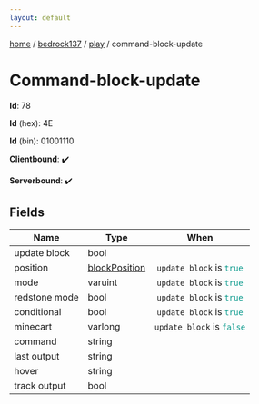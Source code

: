 ```yaml
---
layout: default
---
```


[home](/)  /  [bedrock137](/protocol/bedrock137)  /  [play](/protocol/bedrock137/play)  /  command-block-update

# Command-block-update

**Id**: 78

**Id** (hex): 4E

**Id** (bin): 01001110

**Clientbound**: ✔️

**Serverbound**: ✔️

## Fields

Name | Type | When
---|---|:---:
update block | bool | 
position | [blockPosition](/protocol/bedrock137/types/block-position) | <code>update block</code> is <code><span style="color:#009688">true</span></code>
mode | varuint | <code>update block</code> is <code><span style="color:#009688">true</span></code>
redstone mode | bool | <code>update block</code> is <code><span style="color:#009688">true</span></code>
conditional | bool | <code>update block</code> is <code><span style="color:#009688">true</span></code>
minecart | varlong | <code>update block</code> is <code><span style="color:#009688">false</span></code>
command | string | 
last output | string | 
hover | string | 
track output | bool | 


